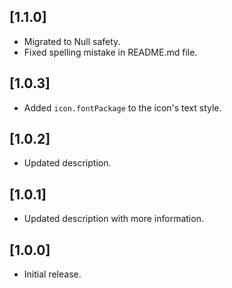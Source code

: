 ## [1.1.0]

- Migrated to Null safety.
- Fixed spelling mistake in README.md file.

## [1.0.3]

- Added `icon.fontPackage` to the icon's text style.

## [1.0.2]

- Updated description.

## [1.0.1]

- Updated description with more information.

## [1.0.0]

- Initial release.